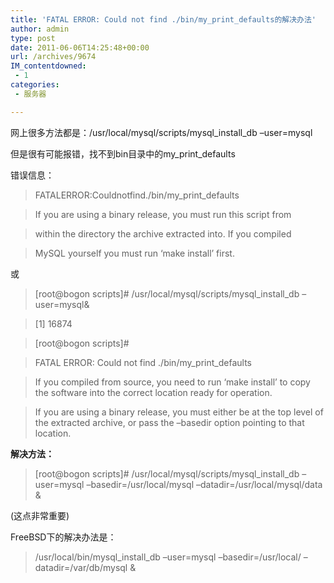```yaml
---
title: 'FATAL ERROR: Could not find ./bin/my_print_defaults的解决办法'
author: admin
type: post
date: 2011-06-06T14:25:48+00:00
url: /archives/9674
IM_contentdowned:
 - 1
categories:
 - 服务器

---
```

网上很多方法都是：/usr/local/mysql/scripts/mysql\_install\_db –user=mysql

但是很有可能报错，找不到bin目录中的my_print_defaults

错误信息：

>

> FATALERROR:Couldnotfind./bin/my_print_defaults
>

>
>

> If you are using a binary release, you must run this script from
>

>
>

> within the directory the archive extracted into. If you compiled
>

>
>

> MySQL yourself you must run ‘make install’ first.
>

或

>

> [root@bogon scripts]# /usr/local/mysql/scripts/mysql_install_db –user=mysql&
>

>
>

> [1] 16874
>

>
>

> [root@bogon scripts]#
>

>
>

> FATAL ERROR: Could not find ./bin/my_print_defaults
>

>
>

> If you compiled from source, you need to run ‘make install’ to copy the software into the correct location ready for operation.
>

>
>

> If you are using a binary release, you must either be at the top level of the extracted archive, or pass the –basedir option pointing to that location.
>

**解决方法：**

>

> [root@bogon scripts]# /usr/local/mysql/scripts/mysql_install_db –user=mysql –basedir=/usr/local/mysql –datadir=/usr/local/mysql/data &
>

(这点非常重要)

FreeBSD下的解决办法是：

> /usr/local/bin/mysql\_install\_db –user=mysql –basedir=/usr/local/ –datadir=/var/db/mysql &